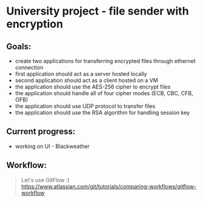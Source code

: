 # University project - file sender with encryption
## Goals:
* create two applications for transferring encrypted files through ethernet connection
* first application should act as a server hosted locally
* second application should act as a client hosted on a VM
* the application should use the AES-256 cipher to encrypt files
* the application should handle all of four cipher modes (ECB, CBC, CFB, OFB)
* the application should use UDP protocol to transfer files
* the application should use the RSA algorithm for handling session key

## Current progress:
* working on UI - Blackweather

## Workflow:
> Let's use GitFlow :)
> https://www.atlassian.com/git/tutorials/comparing-workflows/gitflow-workflow
